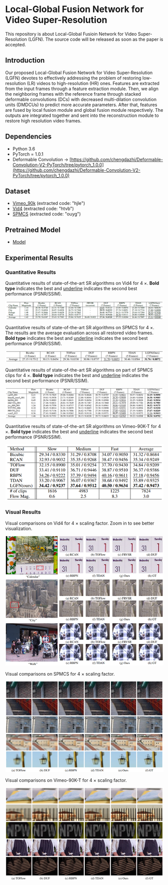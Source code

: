 # Local-Global Fusion Network for Video Super-Resolution

This repository is about Local-Global Fusioin Network for Video Super-Resolution (LGFN). The source code will be released as soon as the paper is accepted.

## Introduction

Our proposed Local-Global Fusion Network for Video Super-Resolution (LGFN) devotes to effectively addressing the problem of restoring low-resolution (LR) videos to high-resolution (HR) ones. Features are extracted from the input frames through a feature extraction module. Then, we align the neighboring frames with the reference frame through stacked deformable convolutions (DCs) with decreased multi-dilation convolution units (DMDCUs) to predict more accurate parameters. After that, features are fused by local fusion module and global fusion module respectively. The outputs are integrated together and sent into the reconstruction module to restore high resolution video frames.

## Dependencies
- Python 3.6
- PyTorch = 1.0.1
- Deformable Convolution -> [https://github.com/chengdazhi/Deformable-Convolution-V2-PyTorch/tree/pytorch_1.0.0](https://github.com/chengdazhi/Deformable-Convolution-V2-PyTorch/tree/pytorch_1.0.0)

## Dataset
- [Vimeo_90k](https://pan.baidu.com/share/init?surl=WdQTorJmzAdRgh8sS7B3bw) (extracted code: "hjle")
- [Vid4](https://pan.baidu.com/share/init?surl=XG94zpYsXX5nh0x1oAfF9g) (extracted code: "htvb")
- [SPMCS](https://pan.baidu.com/share/init?surl=eW5dc0-K8NPmsDen-W71LA) (extracted code: "ouyg")

## Pretrained Model
- [Model](https://drive.google.com/drive/folders/1-zdNUBvLhmOwDor8f1wgTwRIHCE-7xDr?usp=sharing)

## Experimental Results

### Quantitative Results

Quantitative results of state-of-the-art SR algorithms on Vid4 for 4 ×.  **Bold type** indicates the best and <u>underline</u> indicates the second best performance (PSNR/SSIM). 

![quantitative_vid4](./imgs/quantitative_vid4.png)



Quantitative results of state-of-the-art SR algorithms on SPMCS for 4 ×. The results are the average evaluation across all restored video frames.  **Bold type** indicates the best and <u>underline</u> indicates the second best performance (PSNR/SSIM). 

![quantitative_spmcs_all](./imgs/quantitative_spmcs_all.png)



Quantitative results of state-of-the-art SR algorithms on part of SPMCS clips for 4 ×.  **Bold type** indicates the best and <u>underline</u> indicates the second best performance (PSNR/SSIM). 

![quantitative_spmcs_part](./imgs/quantitative_spmcs_part.png)



Quantitative results of state-of-the-art SR algorithms on Vimeo-90K-T for 4 ×.  **Bold type** indicates the best and <u>underline</u> indicates the second best performance (PSNR/SSIM). 

![quantitative_vimeo90k](./imgs/quantitative_vimeo90k.png)



### Visual Results

Visual comparisons on Vid4 for 4 × scaling factor. Zoom in to see better visualization.

![visual_spmcs](./imgs/visual_vid4.png)



Visual comparisons on SPMCS for 4 × scaling factor.

![visual_spmcs](./imgs/visual_spmcs.png)



Visual comparisons on Vimeo-90K-T for 4 × scaling factor.

![visual_vimeo90k](./imgs/visual_vimeo90k.png)
